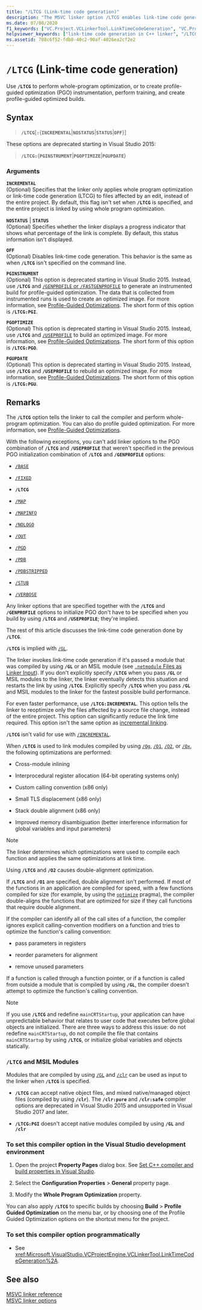 ```yaml
---
title: "/LTCG (Link-time code generation)"
description: "The MSVC linker option /LTCG enables link-time code generation for whole-program optimization."
ms.date: 07/08/2020
f1_keywords: ["VC.Project.VCLinkerTool.LinkTimeCodeGeneration", "VC.Project.VCCLWCECompilerTool.WholeProgramOptimization", "/ltcg", "VC.Project.VCCLCompilerTool.WholeProgramOptimization"]
helpviewer_keywords: ["link-time code generation in C++ linker", "/LTCG linker option", "-LTCG linker option", "LTCG linker option"]
ms.assetid: 788c6f52-fdb8-40c2-90af-4026ea2cf2e2
---
```

# `/LTCG` (Link-time code generation)

Use **`/LTCG`** to perform whole-program optimization, or to create profile-guided optimization (PGO) instrumentation, perform training, and create profile-guided optimized builds.

## Syntax

> **`/LTCG`**[**`:`**{**`INCREMENTAL`**\|**`NOSTATUS`**\|**`STATUS`**\|**`OFF`**}]

These options are deprecated starting in Visual Studio 2015:

> **`/LTCG:`**{**`PGINSTRUMENT`**\|**`PGOPTIMIZE`**\|**`PGUPDATE`**}

### Arguments

**`INCREMENTAL`**<br/>
(Optional) Specifies that the linker only applies whole program optimization or link-time code generation (LTCG) to files affected by an edit, instead of the entire project. By default, this flag isn't set when **`/LTCG`** is specified, and the entire project is linked by using whole program optimization.

**`NOSTATUS`** \| **`STATUS`**<br/>
(Optional) Specifies whether the linker displays a progress indicator that shows what percentage of the link is complete. By default, this status information isn't displayed.

**`OFF`**<br/>
(Optional) Disables link-time code generation. This behavior is the same as when **`/LTCG`** isn't specified on the command line.

**`PGINSTRUMENT`**<br/>
(Optional) This option is deprecated starting in Visual Studio 2015. Instead, use **`/LTCG`** and [`/GENPROFILE` or `/FASTGENPROFILE`](genprofile-fastgenprofile-generate-profiling-instrumented-build.md) to generate an instrumented build for profile-guided optimization. The data that is collected from instrumented runs is used to create an optimized image. For more information, see [Profile-Guided Optimizations](../profile-guided-optimizations.md). The short form of this option is **`/LTCG:PGI`**.

**`PGOPTIMIZE`**<br/>
(Optional) This option is deprecated starting in Visual Studio 2015. Instead, use **`/LTCG`** and  [`/USEPROFILE`](useprofile.md) to build an optimized image. For more information, see [Profile-Guided Optimizations](../profile-guided-optimizations.md). The short form of this option is **`/LTCG:PGO`**.

**`PGUPDATE`**<br/>
(Optional) This option is deprecated starting in Visual Studio 2015. Instead, use **`/LTCG`** and  **`/USEPROFILE`** to rebuild an optimized image. For more information, see [Profile-Guided Optimizations](../profile-guided-optimizations.md). The short form of this option is **`/LTCG:PGU`**.

## Remarks

The **`/LTCG`** option tells the linker to call the compiler and perform whole-program optimization. You can also do profile guided optimization. For more information, see [Profile-Guided Optimizations](../profile-guided-optimizations.md).

With the following exceptions, you can't add linker options to the PGO combination of **`/LTCG`** and **`/USEPROFILE`** that weren't specified in the previous PGO initialization combination of **`/LTCG`** and **`/GENPROFILE`** options:

- [`/BASE`](base-base-address.md)

- [`/FIXED`](fixed-fixed-base-address.md)

- **`/LTCG`**

- [`/MAP`](map-generate-mapfile.md)

- [`/MAPINFO`](mapinfo-include-information-in-mapfile.md)

- [`/NOLOGO`](nologo-suppress-startup-banner-linker.md)

- [`/OUT`](out-output-file-name.md)

- [`/PGD`](pgd-specify-database-for-profile-guided-optimizations.md)

- [`/PDB`](pdb-use-program-database.md)

- [`/PDBSTRIPPED`](pdbstripped-strip-private-symbols.md)

- [`/STUB`](stub-ms-dos-stub-file-name.md)

- [`/VERBOSE`](verbose-print-progress-messages.md)

Any linker options that are specified together with the **`/LTCG`** and **`/GENPROFILE`** options to initialize PGO don't have to be specified when you build by using **`/LTCG`** and **`/USEPROFILE`**; they're implied.

The rest of this article discusses the link-time code generation done by **`/LTCG`**.

**`/LTCG`** is implied with [`/GL`](gl-whole-program-optimization.md).

The linker invokes link-time code generation if it's passed a module that was compiled by using **`/GL`** or an MSIL module (see [`.netmodule` Files as Linker Input](netmodule-files-as-linker-input.md)). If you don't explicitly specify **`/LTCG`** when you pass **`/GL`** or MSIL modules to the linker, the linker eventually detects this situation and restarts the link by using **`/LTCG`**. Explicitly specify **`/LTCG`** when you pass **`/GL`** and MSIL modules to the linker for the fastest possible build performance.

For even faster performance, use **`/LTCG:INCREMENTAL`**. This option tells the linker to reoptimize only the files affected by a source file change, instead of the entire project. This option can significantly reduce the link time required. This option isn't the same option as [incremental linking](incremental-link-incrementally.md).

**`/LTCG`** isn't valid for use with [`/INCREMENTAL`](incremental-link-incrementally.md).

When **`/LTCG`** is used to link modules compiled by using [`/Og`](og-global-optimizations.md), [`/O1`](o1-o2-minimize-size-maximize-speed.md), [`/O2`](o1-o2-minimize-size-maximize-speed.md), or [`/Ox`](ox-full-optimization.md), the following optimizations are performed:

- Cross-module inlining

- Interprocedural register allocation (64-bit operating systems only)

- Custom calling convention (x86 only)

- Small TLS displacement (x86 only)

- Stack double alignment (x86 only)

- Improved memory disambiguation (better interference information for global variables and input parameters)

> [!NOTE]
> The linker determines which optimizations were used to compile each function and applies the same optimizations at link time.

Using **`/LTCG`** and **`/O2`** causes double-alignment optimization.

If **`/LTCG`** and **`/O1`** are specified, double alignment isn't performed. If most of the functions in an application are compiled for speed, with a few functions compiled for size (for example, by using the [`optimize`](../../preprocessor/optimize.md) pragma), the compiler double-aligns the functions that are optimized for size if they call functions that require double alignment.

If the compiler can identify all of the call sites of a function, the compiler ignores explicit calling-convention modifiers on a function and tries to optimize the function's calling convention:

- pass parameters in registers

- reorder parameters for alignment

- remove unused parameters

If a function is called through a function pointer, or if a function is called from outside a module that is compiled by using **`/GL`**, the compiler doesn't attempt to optimize the function's calling convention.

> [!NOTE]
> If you use **`/LTCG`** and redefine `mainCRTStartup`, your application can have unpredictable behavior that relates to user code that executes before global objects are initialized. There are three ways to address this issue: do not redefine `mainCRTStartup`, do not compile the file that contains `mainCRTStartup` by using **`/LTCG`**, or initialize global variables and objects statically.

### `/LTCG` and MSIL Modules

Modules that are compiled by using [`/GL`](gl-whole-program-optimization.md) and [`/clr`](clr-common-language-runtime-compilation.md) can be used as input to the linker when **`/LTCG`** is specified.

- **`/LTCG`** can accept native object files, and mixed native/managed object files (compiled by using **`/clr`**). The **`/clr:pure`** and **`/clr:safe`** compiler options are deprecated in Visual Studio 2015 and unsupported in Visual Studio 2017 and later.

- **`/LTCG:PGI`** doesn't accept native modules compiled by using **`/GL`** and **`/clr`**

### To set this compiler option in the Visual Studio development environment

1. Open the project **Property Pages** dialog box. See [Set C++ compiler and build properties in Visual Studio](../working-with-project-properties.md).

1. Select the **Configuration Properties** > **General** property page.

1. Modify the **Whole Program Optimization** property.

You can also apply **`/LTCG`** to specific builds by choosing **Build** > **Profile Guided Optimization** on the menu bar, or by choosing one of the Profile Guided Optimization options on the shortcut menu for the project.

### To set this compiler option programmatically

- See <xref:Microsoft.VisualStudio.VCProjectEngine.VCLinkerTool.LinkTimeCodeGeneration%2A>.

## See also

[MSVC linker reference](linking.md)\
[MSVC linker options](linker-options.md)
